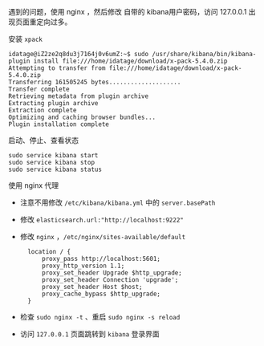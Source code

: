 遇到的问题，使用 nginx ，然后修改 自带的 kibana用户密码，访问 127.0.0.1 出现页面重定向过多。

安装 `xpack`

```
idatage@iZ2ze2q8du3j7164j0v6umZ:~$ sudo /usr/share/kibana/bin/kibana-plugin install file:///home/idatage/download/x-pack-5.4.0.zip
Attempting to transfer from file:///home/idatage/download/x-pack-5.4.0.zip
Transferring 161505245 bytes....................
Transfer complete
Retrieving metadata from plugin archive
Extracting plugin archive
Extraction complete
Optimizing and caching browser bundles...
Plugin installation complete
```

启动、停止、查看状态

```
sudo service kibana start
sudo service kibana stop
sudo service kibana status
```

使用 nginx 代理

* 注意不用修改 `/etc/kibana/kibana.yml` 中的 `server.basePath`

* 修改 `elasticsearch.url:"http://localhost:9222"`

* 修改 `nginx` ，`/etc/nginx/sites-available/default`

  ```
    location / {
        proxy_pass http://localhost:5601;
        proxy_http_version 1.1;
        proxy_set_header Upgrade $http_upgrade;
        proxy_set_header Connection 'upgrade';
        proxy_set_header Host $host;
        proxy_cache_bypass $http_upgrade;
    }
  ```

* 检查 `sudo nginx -t` 、重启 `sudo nginx -s reload`

* 访问 `127.0.0.1` 页面跳转到 `kibana` 登录界面



